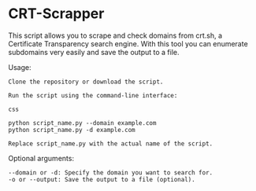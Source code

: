 # CRT-Scrapper
This script allows you to scrape and check domains from crt.sh, a Certificate Transparency search engine. With this tool you can enumerate subdomains very easily and save the output to a file.

Usage:

    Clone the repository or download the script.

    Run the script using the command-line interface:

    css

    python script_name.py --domain example.com
    python script_name.py -d example.com

    Replace script_name.py with the actual name of the script.

Optional arguments:

    --domain or -d: Specify the domain you want to search for.
    -o or --output: Save the output to a file (optional).
